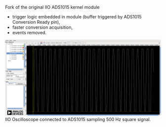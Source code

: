 Fork of the original IIO ADS1015 kernel module
- trigger logic embedded in module (buffer triggered by ADS1015 Conversion Ready pin),
- faster conversion acquisition,
- events removed.

![ADS1015 sampling 500Hz signal](https://github.com/phryniszak/ads1015/raw/master/images/ADS1015_500Hz.png)
IIO Oscilloscope connected to ADS1015 sampling 500 Hz square signal.
